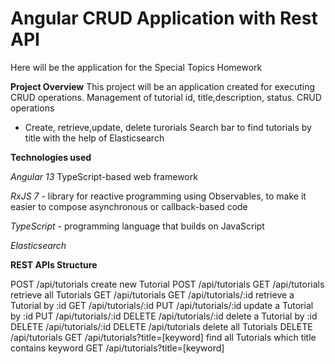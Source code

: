 # Angular CRUD Application with Rest API

Here will be the application for the Special Topics Homework

**Project Overview**
This project will be an application created for executing CRUD operations. 
Management of tutorial id, title,description, status.
CRUD operations
- Create, retrieve,update, delete turorials
Search bar to find tutorials by title with the help of Elasticsearch

**Technologies used**

*Angular 13* TypeScript-based web framework

*RxJS 7* - library for reactive programming using Observables, to make it easier to 
compose asynchronous or callback-based code

*TypeScript* - programming language that builds on JavaScript

*Elasticsearch*

**REST APIs Structure**

POST /api/tutorials create new Tutorial POST /api/tutorials
GET /api/tutorials retrieve all Tutorials GET /api/tutorials
GET /api/tutorials/:id retrieve a Tutorial by :id GET /api/tutorials/:id
PUT /api/tutorials/:id update a Tutorial by :id PUT /api/tutorials/:id
DELETE /api/tutorials/:id delete a Tutorial by :id DELETE /api/tutorials/:id
DELETE /api/tutorials delete all Tutorials DELETE /api/tutorials
GET /api/tutorials?title=[keyword] find all Tutorials which title contains keyword
GET /api/tutorials?title=[keyword]

